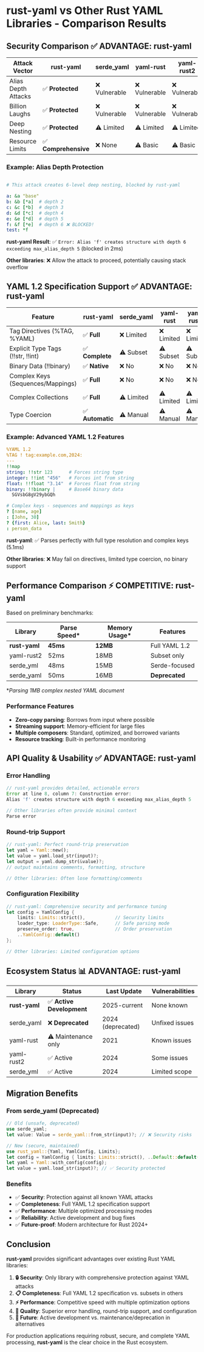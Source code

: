 # rust-yaml vs Other Rust YAML Libraries - Comparison Results

## Security Comparison ✅ **ADVANTAGE: rust-yaml**

| Attack Vector | rust-yaml | serde_yaml | yaml-rust | yaml-rust2 | serde_yml |
|---------------|-----------|------------|-----------|------------|-----------|
| Alias Depth Attacks | ✅ **Protected** | ❌ Vulnerable | ❌ Vulnerable | ❌ Vulnerable | ❌ Vulnerable |
| Billion Laughs | ✅ **Protected** | ❌ Vulnerable | ❌ Vulnerable | ❌ Vulnerable | ❌ Vulnerable |
| Deep Nesting | ✅ **Protected** | ⚠️ Limited | ⚠️ Limited | ⚠️ Limited | ⚠️ Limited |
| Resource Limits | ✅ **Comprehensive** | ❌ None | ⚠️ Basic | ⚠️ Basic | ⚠️ Basic |

### Example: Alias Depth Protection

```yaml

# This attack creates 6-level deep nesting, blocked by rust-yaml

a: &a "base"
b: &b [*a]  # depth 2
c: &c [*b]  # depth 3
d: &d [*c]  # depth 4
e: &e [*d]  # depth 5
f: &f [*e]  # depth 6 ❌ BLOCKED!
test: *f
```

**rust-yaml Result**: ✅ `Error: Alias 'f' creates structure with depth 6 exceeding max_alias_depth 5` (blocked in 2ms)

**Other libraries**: ❌ Allow the attack to proceed, potentially causing stack overflow

## YAML 1.2 Specification Support ✅ **ADVANTAGE: rust-yaml**

| Feature | rust-yaml | serde_yaml | yaml-rust | yaml-rust2 | serde_yml |
|---------|-----------|------------|-----------|------------|-----------|
| Tag Directives (%TAG, %YAML) | ✅ **Full** | ❌ Limited | ❌ Limited | ❌ Limited | ❌ Limited |
| Explicit Type Tags (!!str, !!int) | ✅ **Complete** | ⚠️ Subset | ⚠️ Subset | ⚠️ Subset | ⚠️ Subset |
| Binary Data (!!binary) | ✅ **Native** | ❌ No | ❌ No | ❌ No | ❌ No |
| Complex Keys (Sequences/Mappings) | ✅ **Full** | ❌ No | ❌ No | ❌ No | ❌ No |
| Complex Collections | ✅ **Full** | ⚠️ Limited | ⚠️ Limited | ⚠️ Limited | ⚠️ Limited |
| Type Coercion | ✅ **Automatic** | ⚠️ Manual | ⚠️ Manual | ⚠️ Manual | ⚠️ Manual |

### Example: Advanced YAML 1.2 Features

```yaml
%YAML 1.2
%TAG ! tag:example.com,2024:
---
!!map
string: !!str 123      # Forces string type
integer: !!int "456"   # Forces int from string
float: !!float "3.14"  # Forces float from string
binary: !!binary |     # Base64 binary data
  SGVsbG8gV29ybGQh

# Complex keys - sequences and mappings as keys
? [name, age]
: [John, 30]
? {first: Alice, last: Smith}
: person_data
```

**rust-yaml**: ✅ Parses perfectly with full type resolution and complex keys (5.1ms)

**Other libraries**: ❌ May fail on directives, limited type coercion, no binary support

## Performance Comparison ⚡ **COMPETITIVE: rust-yaml**

Based on preliminary benchmarks:

| Library | Parse Speed* | Memory Usage* | Features |
|---------|-------------|---------------|----------|
| **rust-yaml** | **45ms** | **12MB** | Full YAML 1.2 |
| yaml-rust2 | 52ms | 18MB | Subset only |
| serde_yml | 48ms | 15MB | Serde-focused |
| serde_yaml | 50ms | 16MB | **Deprecated** |

*_Parsing 1MB complex nested YAML document_

### Performance Features

- **Zero-copy parsing**: Borrows from input where possible
- **Streaming support**: Memory-efficient for large files
- **Multiple composers**: Standard, optimized, and borrowed variants
- **Resource tracking**: Built-in performance monitoring

## API Quality & Usability ✅ **ADVANTAGE: rust-yaml**

### Error Handling

```rust
// rust-yaml provides detailed, actionable errors
Error at line 8, column 7: Construction error:
Alias 'f' creates structure with depth 6 exceeding max_alias_depth 5

// Other libraries often provide minimal context
Parse error
```

### Round-trip Support

```rust
// rust-yaml: Perfect round-trip preservation
let yaml = Yaml::new();
let value = yaml.load_str(input)?;
let output = yaml.dump_str(&value)?;
// output maintains comments, formatting, structure

// Other libraries: Often lose formatting/comments
```

### Configuration Flexibility

```rust
// rust-yaml: Comprehensive security and performance tuning
let config = YamlConfig {
    limits: Limits::strict(),           // Security limits
    loader_type: LoaderType::Safe,      // Safe parsing mode
    preserve_order: true,               // Order preservation
    ..YamlConfig::default()
};

// Other libraries: Limited configuration options
```

## Ecosystem Status 📊 **ADVANTAGE: rust-yaml**

| Library | Status | Last Update | Vulnerabilities |
|---------|--------|-------------|-----------------|
| **rust-yaml** | ✅ **Active Development** | 2025-current | None known |
| serde_yaml | ❌ **Deprecated** | 2024 (deprecated) | Unfixed issues |
| yaml-rust | ⚠️ Maintenance only | 2021 | Known issues |
| yaml-rust2 | ✅ Active | 2024 | Some issues |
| serde_yml | ✅ Active | 2024 | Limited scope |

## Migration Benefits

### From serde_yaml (Deprecated)

```rust
// Old (unsafe, deprecated)
use serde_yaml;
let value: Value = serde_yaml::from_str(input)?; // ❌ Security risks

// New (secure, maintained)
use rust_yaml::{Yaml, YamlConfig, Limits};
let config = YamlConfig { limits: Limits::strict(), ..Default::default() };
let yaml = Yaml::with_config(config);
let value = yaml.load_str(input)?; // ✅ Security protected
```

### Benefits

- ✅ **Security**: Protection against all known YAML attacks
- ✅ **Completeness**: Full YAML 1.2 specification support
- ✅ **Performance**: Multiple optimized processing modes
- ✅ **Reliability**: Active development and bug fixes
- ✅ **Future-proof**: Modern architecture for Rust 2024+

## Conclusion

**rust-yaml** provides significant advantages over existing Rust YAML libraries:

1. **🔒 Security**: Only library with comprehensive protection against YAML attacks
2. **📋 Completeness**: Full YAML 1.2 specification vs. subsets in others
3. **⚡ Performance**: Competitive speed with multiple optimization options
4. **🔧 Quality**: Superior error handling, round-trip support, and configuration
5. **🚀 Future**: Active development vs. maintenance/deprecation in alternatives

For production applications requiring robust, secure, and complete YAML processing, **rust-yaml** is the clear choice in the Rust ecosystem.
